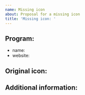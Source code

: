 ```yaml
---
name: Missing icon
about: Proposal for a missing icon
title: 'Missing icon: '
---
```


<!--
Please give as much information as You can:

1. If it's a program, please provide name and link to the website or repository page.
2. If You can, find a link to the original svg icon.
3. Content of the .desktop file (located in .local/share/applications or /usr/share/applications folder).

Issue should be only for one app. If You found more missing icons please open another issue.
-->

## Program:

- name:
- website:

## Original icon:

<!-- copy-paste icon here, `.svg` would be the best -->

## Additional information:

<!--
Content of the .desktop file (located in `.local/share/applications` or `/usr/share/applications` folder).
-->

<!--
Additionally, you can run xprop in a terminal, then click on the application window, and copy-paste the output here.
-->
